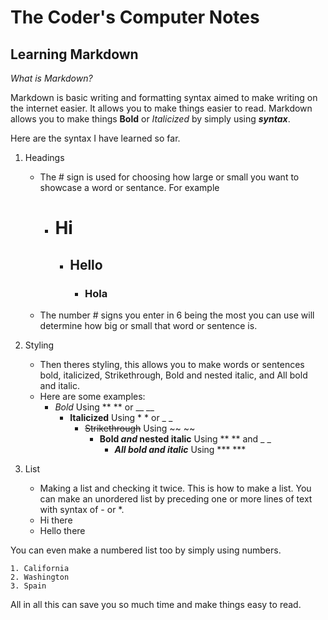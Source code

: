 # The Coder's Computer Notes

## Learning Markdown

*What is Markdown?*

Markdown is basic writing and formatting syntax aimed to make writing on the internet easier. It allows you to make things easier to read. Markdown allows you to make things **Bold** or *Italicized* by simply using ***syntax***.

Here are the syntax I have learned so far.

1. Headings
    - The # sign is used for choosing how large or small you want to showcase a word or sentance. For example
      - # Hi
        - ## Hello
           - ### Hola
   - The number # signs you enter in 6 being the most you can use will determine how big or small that word or sentence is.
   
 2. Styling
    - Then theres styling, this allows you to make words or sentences bold, italicized, Strikethrough, Bold and nested italic, and All bold and italic. 
    - Here are some examples:
      - *Bold* Using ** ** or __ __
        - **Italicized** Using * * or _ _ 
          - ~~Strikethrough~~ Using ~~ ~~
            - **Bold _and_ nested italic** Using ** ** and _ _
               - ***All bold and italic*** Using *** ***

3. List
    - Making a list and checking it twice. This is how to make a list. You can make an unordered list by preceding one or more lines of text with syntax of - or *.
    - Hi there
    * Hello there
    
 You can even make a numbered list too by simply using numbers.
 
    1. California
    2. Washington
    3. Spain
All in all this can save you so much time and make things easy to read.

